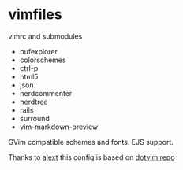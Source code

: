 vimfiles
========

vimrc and submodules

- bufexplorer
- colorschemes
- ctrl-p
- html5
- json
- nerdcommenter
- nerdtree
- rails
- surround
- vim-markdown-preview

GVim compatible schemes and fonts.
EJS support.

Thanks to [alext](https://github.com/alext) this config is based on [dotvim repo](https://github.com/alext/dotvim)
